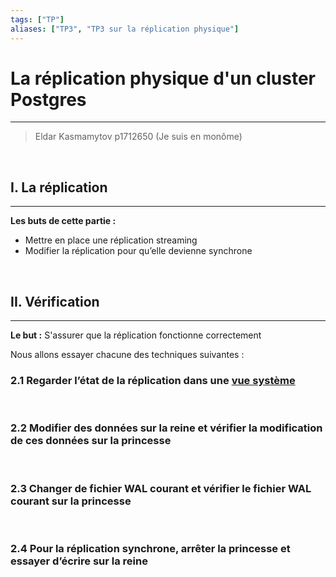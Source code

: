 ```yaml
---
tags: ["TP"]
aliases: ["TP3", "TP3 sur la réplication physique"]
---
```


# La réplication physique d'un cluster Postgres
---

> Eldar Kasmamytov p1712650
> (Je suis en monôme)

<br/>

## I. La réplication
---

**Les buts de cette partie :**  
  - Mettre en place une réplication streaming  
  - Modifier la réplication pour qu’elle devienne synchrone  

<br/>

## II. Vérification
---

**Le but :** S'assurer que la réplication fonctionne correctement  

Nous allons essayer chacune des techniques suivantes :  

### 2.1 Regarder l’état de la réplication dans une [vue système](https://www.postgresql.org/docs/current/monitoring-stats.html#MONITORING-PG-STAT-REPLICATION-VIEW)



<br/>

### 2.2 Modifier des données sur la reine et vérifier la modification de ces données sur la princesse



<br/>

### 2.3 Changer de fichier WAL courant et vérifier le fichier WAL courant sur la princesse



<br/>

### 2.4 Pour la réplication synchrone, arrêter la princesse et essayer d’écrire sur la reine

